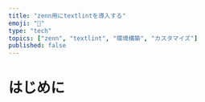 ```yaml
---
title: "zenn用にtextlintを導入する"
emoji: "📖"
type: "tech"
topics: ["zenn", "textlint", "環境構築", "カスタマイズ"]
published: false
---
```


# はじめに
